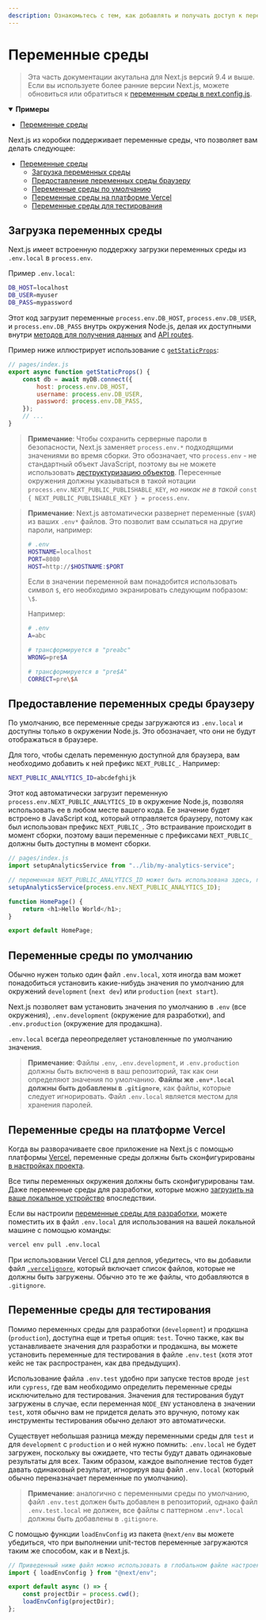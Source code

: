 ```yaml
---
description: Ознакомьтесь с тем, как добавлять и получать доступ к переменным среды в вашем приложении на Next.js.
---
```


# Переменные среды

> Эта часть документации акутальна для Next.js версий 9.4 и выше. Если вы используете более ранние версии Next.js, можете обновиться или обратиться к [переменным среды в next.config.js](/docs/api-reference/next.config.js/environment-variables.md).

<details open>
  <summary><b>Примеры</b></summary>
  <ul>
    <li><a href="https://github.com/vercel/next.js/tree/canary/examples/environment-variables">Переменные среды</a></li>
  </ul>
</details>

Next.js из коробки поддерживает переменные среды, что позволяет вам делать следующее:

- [Переменные среды](#переменные-среды)
  - [Загрузка переменных среды](#загрузка-переменных-среды)
  - [Предоставление переменных среды браузеру](#предоставление-переменных-среды-браузеру)
  - [Переменные среды по умолчанию](#переменные-среды-по-умолчанию)
  - [Переменные среды на платформе Vercel](#переменные-среды-на-платформе-vercel)
  - [Переменные среды для тестирования](#переменные-среды-для-тестирования)

## Загрузка переменных среды

Next.js имеет встроенную поддержку загрузки переменных среды из `.env.local` в `process.env`.

Пример `.env.local`:

```bash
DB_HOST=localhost
DB_USER=myuser
DB_PASS=mypassword
```

Этот код загрузит переменные `process.env.DB_HOST`, `process.env.DB_USER`, и `process.env.DB_PASS` внутрь окружения Node.js, делая их доступными внутри [методов для получения данных](/docs/basic-features/data-fetching.md) and [API routes](/docs/api-routes/introduction.md).

Пример ниже иллюстрирует использование с [`getStaticProps`](/docs/basic-features/data-fetching.md#getstaticprops-static-generation):

```js
// pages/index.js
export async function getStaticProps() {
	const db = await myDB.connect({
		host: process.env.DB_HOST,
		username: process.env.DB_USER,
		password: process.env.DB_PASS,
	});
	// ...
}
```

> **Примечание**: Чтобы сохранить серверные пароли в безопасности, Next.js заменяет `process.env.*` подходящими значениями
> во время сборки. Это обозначает, что `process.env` - не стандартный объект JavaScript, поэтому вы не можете использовать
> [деструктуризацию объектов](https://developer.mozilla.org/en-US/docs/Web/JavaScript/Reference/Operators/Destructuring_assignment).
> Пересенные окружения должны указываться в такой нотации `process.env.NEXT_PUBLIC_PUBLISHABLE_KEY`, _но никак не в такой_ `const { NEXT_PUBLIC_PUBLISHABLE_KEY } = process.env`.

> **Примечание**: Next.js автоматически развернет переменные (`$VAR`) из ваших `.env*` файлов.
> Это позволит вам ссылаться на другие пароли, например:
>
> ```bash
> # .env
> HOSTNAME=localhost
> PORT=8080
> HOST=http://$HOSTNAME:$PORT
> ```
>
> Если в значении переменной вам понадобится использовать символ `$`, его необходимо экранировать следующим побразом: `\$`.
>
> Например:
>
> ```bash
> # .env
> A=abc
>
> # трансформируется в "preabc"
> WRONG=pre$A
>
> # трансформируется в "pre$A"
> CORRECT=pre\$A
> ```

## Предоставление переменных среды браузеру

По умолчанию, все переменные среды загружаются из `.env.local` и доступны только в окружении Node.js. Это обозначает, что они не будут отображаться в браузере.

Для того, чтобы сделать переменную доступной для браузера, вам необходимо добавить к ней префикс `NEXT_PUBLIC_`. Например:

```bash
NEXT_PUBLIC_ANALYTICS_ID=abcdefghijk
```

Этот код автоматически загрузит переменную `process.env.NEXT_PUBLIC_ANALYTICS_ID` в окружение Node.js, позволяя использовать ее в любом месте вашего кода. Ее значение будет встроено в JavaScript код, который отправляется браузеру, потому как был использован префикс `NEXT_PUBLIC_`. Это встраивание происходит в момент сборки, поэтому ваши переменные с префиксами `NEXT_PUBLIC_` должны быть доступны в момент сборки.

```js
// pages/index.js
import setupAnalyticsService from "../lib/my-analytics-service";

// переменная NEXT_PUBLIC_ANALYTICS_ID может быть использована здесь, потому как она имеет префикс NEXT_PUBLIC_
setupAnalyticsService(process.env.NEXT_PUBLIC_ANALYTICS_ID);

function HomePage() {
	return <h1>Hello World</h1>;
}

export default HomePage;
```

## Переменные среды по умолчанию

Обычно нужен только один файл `.env.local`, хотя иногда вам может понадобиться установить какие-нибудь значения по умолчанию для окружений `development` (`next dev`) или `production` (`next start`).

Next.js позволяет вам установить значения по умолчанию в `.env` (все окружения), `.env.development` (окружение для разработки), and `.env.production` (окружение для продакшна).

`.env.local` всегда переопределяет установленные по умолчанию значения.

> **Примечание**: Файлы `.env`, `.env.development`, и `.env.production` должны быть включенв в ваш репозиторий, так как они определяют значения по умолчанию. **Файлы же `.env*.local` должны быть добавлены в `.gitignore`**, как файлы, которые следует игнорировать. Файл `.env.local` является местом для хранения паролей.

## Переменные среды на платформе Vercel

Когда вы разворачиваете свое приложение на Next.js с помощью платформы [Vercel](https://vercel.com), переменные среды должны быть сконфигурированы [в настройках проекта](https://vercel.com/docs/environment-variables).

Все типы переменных окружения должны быть сконфигурированы там. Даже переменные среды для разработки, которые можно [загрузить на ваше локальное устройство](https://vercel.com/docs/environment-variables#development-environment-variables) впоследствии.

Если вы настроили [переменные среды для разработки](https://vercel.com/docs/environment-variables#development-environment-variables), можете поместить их в файл `.env.local` для использования на вашей локальной машине с помощью команды:

```bash
vercel env pull .env.local
```

При использовании Vercel CLI для деплоя, убедитесь, что вы добавили файл [`.vercelignore`](https://vercel.com/guides/prevent-uploading-sourcepaths-with-vercelignore?query=vercelignore#allowlist), который включает список файлов, которые не должны быть загружены. Обычно это те же файлы, что добавляются в `.gitignore`.

## Переменные среды для тестирования

Помимо переменных среды для разработки (`development`) и продкшна (`production`), доступна еще и третья опция: `test`. Точно также, как вы устанавливаете значения для разработки и продакшна, вы можете установить переменные для тестирования в файле `.env.test` (хотя этот кейс не так распространен, как два предыдущих).

Использование файла `.env.test` удобно при запуске тестов вроде `jest` или `cypress`, где вам необходимо определить переменные среды исключительно для тестирования. Значения для тестирования будут загружены в случае, если
переменная `NODE_ENV` установлена в значении `test`, хотя обычно вам не придется делать это вручную, потому как инструменты тестирования обычно делают это автоматически.

Существует небольшая разница между переменными среды для `test` и для `development` с `production` и о ней нужно помнить: `.env.local` не будет загружен, поскольку вы ожидаете, что тесты будут давать одинаковые результаты для всех. Таким образом, каждое выполнение тестов будет давать одинаковый результат, игнорируя ваш файл `.env.local` (который обычно переназначает переменные по умолчанию).

> **Примечание**: аналогично с переменными среды по умолчанию, файл `.env.test` должен быть добавлен в репозиторий, однако файл `.env.test.local` не должен, все файлы с паттерном `.env*.local` должны быть добавлены в `.gitignore`.

С помощью функции `loadEnvConfig` из пакета `@next/env` вы можете убедиться, что при выполнении unit-тестов переменные загружаются таким же способом, как и в Next.js.

```js
// Приведенный ниже файл можно использовать в глобальном файле настроек тестирования, например, в Jest (или аналогичной библиотеке).
import { loadEnvConfig } from "@next/env";

export default async () => {
	const projectDir = process.cwd();
	loadEnvConfig(projectDir);
};
```
